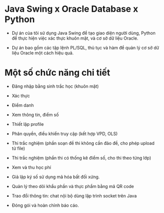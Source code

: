 # Java Swing x Oracle Database x Python
- Dự án của tôi sử dụng Java Swing để tạo giao diện người dùng, Python để thực hiện việc xác thực khuôn mặt, và cơ sở dữ liệu Oracle.
 
- Dự án bao gồm các tập lệnh PL/SQL, thủ tục và hàm để quản lý cơ sở dữ liệu Oracle một cách hiệu quả.

# Một số chức năng chi tiết
- Đăng nhập bằng sinh trắc học (khuôn mặt)

- Xác thực
  
- Điểm danh
 
- Xem thông tin, điểm số
 
- Thiết lập profile
 
- Phân quyền, điều khiển truy cập (kết hợp VPD, OLS)
 
- Thi trắc nghiệm (phần soạn đề thi không cần đảo đề, cho phép upload từ file)
 
- Thi trắc nghiệm (phần thi có thống kê điểm số, cho thi theo từng lớp)

- Xem và thu học phí
 
- Giả lập ký số sử dụng mã hóa bất đối xứng.
 
- Quản lý theo dõi khẩu phần và thực phẩm bằng mã QR code

- Trao đổi thông tin: chat nội bộ dùng lập trình socket trên Java
 
- Đóng gói và hoàn chỉnh báo cáo.
